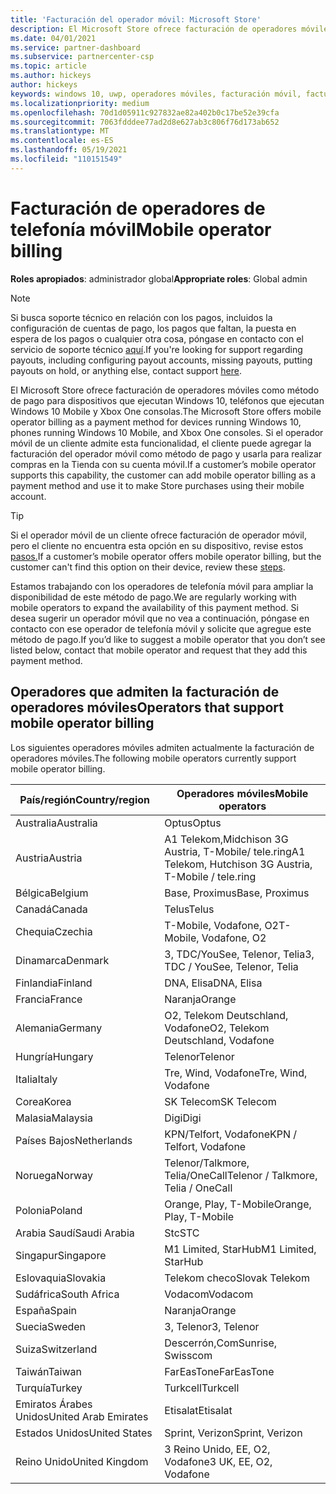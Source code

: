 ```yaml
---
title: 'Facturación del operador móvil: Microsoft Store'
description: El Microsoft Store ofrece facturación de operadores móviles como método de pago para los operadores móviles que admiten esta funcionalidad.
ms.date: 04/01/2021
ms.service: partner-dashboard
ms.subservice: partnercenter-csp
ms.topic: article
ms.author: hickeys
author: hickeys
keywords: windows 10, uwp, operadores móviles, facturación móvil, facturación de operadores móviles
ms.localizationpriority: medium
ms.openlocfilehash: 70d1d05911c927832ae82a402b0c17be52e39cfa
ms.sourcegitcommit: 7063fdddee77ad2d8e627ab3c806f76d173ab652
ms.translationtype: MT
ms.contentlocale: es-ES
ms.lasthandoff: 05/19/2021
ms.locfileid: "110151549"
---
```

# <a name="mobile-operator-billing"></a><span data-ttu-id="98b80-104">Facturación de operadores de telefonía móvil</span><span class="sxs-lookup"><span data-stu-id="98b80-104">Mobile operator billing</span></span>

<span data-ttu-id="98b80-105">**Roles apropiados**: administrador global</span><span class="sxs-lookup"><span data-stu-id="98b80-105">**Appropriate roles**: Global admin</span></span>

> [!NOTE]
> <span data-ttu-id="98b80-106">Si busca soporte técnico en relación con los pagos, incluidos la configuración de cuentas de pago, los pagos que faltan, la puesta en espera de los pagos o cualquier otra cosa, póngase en contacto con el servicio de soporte técnico [aquí](https://developer.microsoft.com/windows/support).</span><span class="sxs-lookup"><span data-stu-id="98b80-106">If you're looking for support regarding payouts, including configuring payout accounts, missing payouts, putting payouts on hold, or anything else, contact support [here](https://developer.microsoft.com/windows/support).</span></span>

<span data-ttu-id="98b80-107">El Microsoft Store ofrece facturación de operadores móviles como método de pago para dispositivos que ejecutan Windows 10, teléfonos que ejecutan Windows 10 Mobile y Xbox One consolas.</span><span class="sxs-lookup"><span data-stu-id="98b80-107">The Microsoft Store offers mobile operator billing as a payment method for devices running Windows 10, phones running Windows 10 Mobile, and Xbox One consoles.</span></span> <span data-ttu-id="98b80-108">Si el operador móvil de un cliente admite esta funcionalidad, el cliente puede agregar la facturación del operador móvil como método de pago y usarla para realizar compras en la Tienda con su cuenta móvil.</span><span class="sxs-lookup"><span data-stu-id="98b80-108">If a customer’s mobile operator supports this capability, the customer can add mobile operator billing as a payment method and use it to make Store purchases using their mobile account.</span></span>

> [!TIP]
> <span data-ttu-id="98b80-109">Si el operador móvil de un cliente ofrece facturación de operador móvil, pero el cliente no encuentra esta opción en su dispositivo, revise estos [pasos.](https://support.microsoft.com/instantanswers/b25d6dd6-fb8b-3710-1e13-4d30eb01b51f)</span><span class="sxs-lookup"><span data-stu-id="98b80-109">If a customer’s mobile operator offers mobile operator billing, but the customer can't find this option on their device, review these [steps](https://support.microsoft.com/instantanswers/b25d6dd6-fb8b-3710-1e13-4d30eb01b51f).</span></span>

<span data-ttu-id="98b80-110">Estamos trabajando con los operadores de telefonía móvil para ampliar la disponibilidad de este método de pago.</span><span class="sxs-lookup"><span data-stu-id="98b80-110">We are regularly working with mobile operators to expand the availability of this payment method.</span></span> <span data-ttu-id="98b80-111">Si desea sugerir un operador móvil que no vea a continuación, póngase en contacto con ese operador de telefonía móvil y solicite que agregue este método de pago.</span><span class="sxs-lookup"><span data-stu-id="98b80-111">If you’d like to suggest a mobile operator that you don’t see listed below, contact that mobile operator and request that they add this payment method.</span></span>

## <a name="operators-that-support-mobile-operator-billing"></a><span data-ttu-id="98b80-112">Operadores que admiten la facturación de operadores móviles</span><span class="sxs-lookup"><span data-stu-id="98b80-112">Operators that support mobile operator billing</span></span>

<span data-ttu-id="98b80-113">Los siguientes operadores móviles admiten actualmente la facturación de operadores móviles.</span><span class="sxs-lookup"><span data-stu-id="98b80-113">The following mobile operators currently support mobile operator billing.</span></span>

| <span data-ttu-id="98b80-114">País/región</span><span class="sxs-lookup"><span data-stu-id="98b80-114">Country/region</span></span>       | <span data-ttu-id="98b80-115">Operadores móviles</span><span class="sxs-lookup"><span data-stu-id="98b80-115">Mobile operators</span></span>                                        |
|----------------------|---------------------------------------------------------|
| <span data-ttu-id="98b80-116">Australia</span><span class="sxs-lookup"><span data-stu-id="98b80-116">Australia</span></span>            | <span data-ttu-id="98b80-117">Optus</span><span class="sxs-lookup"><span data-stu-id="98b80-117">Optus</span></span>                                                   |
| <span data-ttu-id="98b80-118">Austria</span><span class="sxs-lookup"><span data-stu-id="98b80-118">Austria</span></span>              | <span data-ttu-id="98b80-119">A1 Telekom,Midchison 3G Austria, T-Mobile/ tele.ring</span><span class="sxs-lookup"><span data-stu-id="98b80-119">A1 Telekom, Hutchison 3G Austria, T-Mobile / tele.ring</span></span>  |
| <span data-ttu-id="98b80-120">Bélgica</span><span class="sxs-lookup"><span data-stu-id="98b80-120">Belgium</span></span>              | <span data-ttu-id="98b80-121">Base, Proximus</span><span class="sxs-lookup"><span data-stu-id="98b80-121">Base, Proximus</span></span>                                          |
| <span data-ttu-id="98b80-122">Canadá</span><span class="sxs-lookup"><span data-stu-id="98b80-122">Canada</span></span>               | <span data-ttu-id="98b80-123">Telus</span><span class="sxs-lookup"><span data-stu-id="98b80-123">Telus</span></span>                                                   |
| <span data-ttu-id="98b80-124">Chequia</span><span class="sxs-lookup"><span data-stu-id="98b80-124">Czechia</span></span>              | <span data-ttu-id="98b80-125">T-Mobile, Vodafone, O2</span><span class="sxs-lookup"><span data-stu-id="98b80-125">T-Mobile, Vodafone, O2</span></span>                                  |
| <span data-ttu-id="98b80-126">Dinamarca</span><span class="sxs-lookup"><span data-stu-id="98b80-126">Denmark</span></span>              | <span data-ttu-id="98b80-127">3, TDC/YouSee, Telenor, Telia</span><span class="sxs-lookup"><span data-stu-id="98b80-127">3, TDC / YouSee, Telenor, Telia</span></span>                         |
| <span data-ttu-id="98b80-128">Finlandia</span><span class="sxs-lookup"><span data-stu-id="98b80-128">Finland</span></span>              | <span data-ttu-id="98b80-129">DNA, Elisa</span><span class="sxs-lookup"><span data-stu-id="98b80-129">DNA, Elisa</span></span>                                              |
| <span data-ttu-id="98b80-130">Francia</span><span class="sxs-lookup"><span data-stu-id="98b80-130">France</span></span>               | <span data-ttu-id="98b80-131">Naranja</span><span class="sxs-lookup"><span data-stu-id="98b80-131">Orange</span></span>                                                  |
| <span data-ttu-id="98b80-132">Alemania</span><span class="sxs-lookup"><span data-stu-id="98b80-132">Germany</span></span>              | <span data-ttu-id="98b80-133">O2, Telekom Deutschland, Vodafone</span><span class="sxs-lookup"><span data-stu-id="98b80-133">O2, Telekom Deutschland, Vodafone</span></span>                       |
| <span data-ttu-id="98b80-134">Hungría</span><span class="sxs-lookup"><span data-stu-id="98b80-134">Hungary</span></span>              | <span data-ttu-id="98b80-135">Telenor</span><span class="sxs-lookup"><span data-stu-id="98b80-135">Telenor</span></span>                                                 |
| <span data-ttu-id="98b80-136">Italia</span><span class="sxs-lookup"><span data-stu-id="98b80-136">Italy</span></span>                | <span data-ttu-id="98b80-137">Tre, Wind, Vodafone</span><span class="sxs-lookup"><span data-stu-id="98b80-137">Tre, Wind, Vodafone</span></span>                                     |
| <span data-ttu-id="98b80-138">Corea</span><span class="sxs-lookup"><span data-stu-id="98b80-138">Korea</span></span>                | <span data-ttu-id="98b80-139">SK Telecom</span><span class="sxs-lookup"><span data-stu-id="98b80-139">SK Telecom</span></span>                                              |
| <span data-ttu-id="98b80-140">Malasia</span><span class="sxs-lookup"><span data-stu-id="98b80-140">Malaysia</span></span>             | <span data-ttu-id="98b80-141">Digi</span><span class="sxs-lookup"><span data-stu-id="98b80-141">Digi</span></span>                                                    |
| <span data-ttu-id="98b80-142">Países Bajos</span><span class="sxs-lookup"><span data-stu-id="98b80-142">Netherlands</span></span>          | <span data-ttu-id="98b80-143">KPN/Telfort, Vodafone</span><span class="sxs-lookup"><span data-stu-id="98b80-143">KPN / Telfort, Vodafone</span></span>                                 |
| <span data-ttu-id="98b80-144">Noruega</span><span class="sxs-lookup"><span data-stu-id="98b80-144">Norway</span></span>               | <span data-ttu-id="98b80-145">Telenor/Talkmore, Telia/OneCall</span><span class="sxs-lookup"><span data-stu-id="98b80-145">Telenor / Talkmore, Telia / OneCall</span></span>                     |
| <span data-ttu-id="98b80-146">Polonia</span><span class="sxs-lookup"><span data-stu-id="98b80-146">Poland</span></span>               | <span data-ttu-id="98b80-147">Orange, Play, T-Mobile</span><span class="sxs-lookup"><span data-stu-id="98b80-147">Orange, Play, T-Mobile</span></span>                                  |
| <span data-ttu-id="98b80-148">Arabia Saudí</span><span class="sxs-lookup"><span data-stu-id="98b80-148">Saudi Arabia</span></span>         | <span data-ttu-id="98b80-149">Stc</span><span class="sxs-lookup"><span data-stu-id="98b80-149">STC</span></span>                                                     |
| <span data-ttu-id="98b80-150">Singapur</span><span class="sxs-lookup"><span data-stu-id="98b80-150">Singapore</span></span>            | <span data-ttu-id="98b80-151">M1 Limited, StarHub</span><span class="sxs-lookup"><span data-stu-id="98b80-151">M1 Limited, StarHub</span></span>                                     |
| <span data-ttu-id="98b80-152">Eslovaquia</span><span class="sxs-lookup"><span data-stu-id="98b80-152">Slovakia</span></span>             | <span data-ttu-id="98b80-153">Telekom checo</span><span class="sxs-lookup"><span data-stu-id="98b80-153">Slovak Telekom</span></span>                                          |
| <span data-ttu-id="98b80-154">Sudáfrica</span><span class="sxs-lookup"><span data-stu-id="98b80-154">South Africa</span></span>         | <span data-ttu-id="98b80-155">Vodacom</span><span class="sxs-lookup"><span data-stu-id="98b80-155">Vodacom</span></span>                                                 |
| <span data-ttu-id="98b80-156">España</span><span class="sxs-lookup"><span data-stu-id="98b80-156">Spain</span></span>                | <span data-ttu-id="98b80-157">Naranja</span><span class="sxs-lookup"><span data-stu-id="98b80-157">Orange</span></span>                                                  |
| <span data-ttu-id="98b80-158">Suecia</span><span class="sxs-lookup"><span data-stu-id="98b80-158">Sweden</span></span>               | <span data-ttu-id="98b80-159">3, Telenor</span><span class="sxs-lookup"><span data-stu-id="98b80-159">3, Telenor</span></span>                                              |
| <span data-ttu-id="98b80-160">Suiza</span><span class="sxs-lookup"><span data-stu-id="98b80-160">Switzerland</span></span>          | <span data-ttu-id="98b80-161">Descerrón,Com</span><span class="sxs-lookup"><span data-stu-id="98b80-161">Sunrise, Swisscom</span></span>                                       |
| <span data-ttu-id="98b80-162">Taiwán</span><span class="sxs-lookup"><span data-stu-id="98b80-162">Taiwan</span></span>               | <span data-ttu-id="98b80-163">FarEasTone</span><span class="sxs-lookup"><span data-stu-id="98b80-163">FarEasTone</span></span>                                              |
| <span data-ttu-id="98b80-164">Turquía</span><span class="sxs-lookup"><span data-stu-id="98b80-164">Turkey</span></span>               | <span data-ttu-id="98b80-165">Turkcell</span><span class="sxs-lookup"><span data-stu-id="98b80-165">Turkcell</span></span>                                                |
| <span data-ttu-id="98b80-166">Emiratos Árabes Unidos</span><span class="sxs-lookup"><span data-stu-id="98b80-166">United Arab Emirates</span></span> | <span data-ttu-id="98b80-167">Etisalat</span><span class="sxs-lookup"><span data-stu-id="98b80-167">Etisalat</span></span>                                                |
| <span data-ttu-id="98b80-168">Estados Unidos</span><span class="sxs-lookup"><span data-stu-id="98b80-168">United States</span></span>        | <span data-ttu-id="98b80-169">Sprint, Verizon</span><span class="sxs-lookup"><span data-stu-id="98b80-169">Sprint, Verizon</span></span>                                         |
| <span data-ttu-id="98b80-170">Reino Unido</span><span class="sxs-lookup"><span data-stu-id="98b80-170">United Kingdom</span></span>       | <span data-ttu-id="98b80-171">3 Reino Unido, EE, O2, Vodafone</span><span class="sxs-lookup"><span data-stu-id="98b80-171">3 UK, EE, O2, Vodafone</span></span>                                 |
